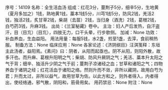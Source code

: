 序号：14109
名称：全生活血汤
组成：红花3分，蔓荆子5分，细辛5分，生地黄（夏月多加之）1钱，熟地黄1钱，藁本1钱5分，川芎1钱5分，防风2钱，羌活2钱，独活2钱，炙甘草2钱，柴胡（去苗）2钱，当归身（酒洗）2钱，葛根2钱，白芍药3钱，升麻3钱。
出处：《兰室秘藏》卷中。
主治：妇人产后发热，自汗盗汗，目（目巟）（目巟），四肢无力，口干头晕，行步欹侧。
加减：None
功效：补血养血，生血益阳。
用法用量：每服5钱，水2盏，煎至1盏，去滓，食前稍热服。
制备方法：None
临床应用：None
各家论述：《济阴纲目》汪淇笺释：东垣主此汤者，益阳焉。《素问》曰：阴者，从阳而起亟也。阴不从阳，则阳外散，故多汗也。而升麻、葛根升阳明之气；柴胡、防风升厥阴之气；羌活、藁本升太阳之气于背；细辛、独活升少阴之气于前；蔓荆子凉诸经之血；甘草和诸阳之气；四物养血于诸阴之经；红花活血于诸阳之络。然则升而不敛，非所以藏阴，故用白芍为君；升而太过，非所以益气，故用甘草为佐。以此方和之，则外者得入，内者得出，使经络通，邪气散，阴阳和，筋骨用矣。
用药禁忌：None
附注：None
